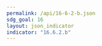 ```yaml
---
permalink: /api/16-6-2-b.json
sdg_goal: 16
layout: json_indicator
indicator: "16.6.2.b"
---
```

